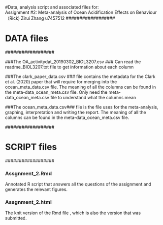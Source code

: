 
#Data, analysis script and associated files for:	
Assignment #2: Meta-analysis of Ocean Acidification Effects on Behaviour
（Rick) Zirui Zhang u7457512
##################			
# DATA files			
##################

###The OA_activitydat_20190302_BIOL3207.csv ###
Can read the readme_BIOL3207.txt file to get information about each column

###The clark_paper_data.csv ###
file contains the metadata for the Clark et al. (2020) paper that will require for merging into the ocean_meta_data.csv file. The meaning of all the columns can be found in the meta-data_ocean_meta.csv file. Only need the meta-data_ocean_meta.csv file to understand what the columns mean

###The ocean_meta_data.csv###
file is the file uses for the meta-analysis, graphing, interpretation and writing the report. The meaning of all the columns can be found in the meta-data_ocean_meta.csv file.
		
##################			
# SCRIPT files			
##################

### Assgnment_2.Rmd ###	
Annotated R script that answers all the questions of the assignment and generates the relevant figures.

### Assgnment_2.html ###
The knit version of the Rmd file , which is also the version that was submitted.
